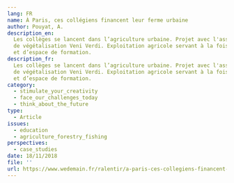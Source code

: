 ```yaml
---
lang: FR
name: À Paris, ces collégiens financent leur ferme urbaine
author: Pouyat, A.
description_en:
  Les collèges se lancent dans l’agriculture urbaine. Projet avec l'association
  de végétalisation Veni Verdi. Exploitation agricole servant à la fois d’outil pédagogique
  et d’espace de formation.
description_fr:
  Les collèges se lancent dans l’agriculture urbaine. Projet avec l'association
  de végétalisation Veni Verdi. Exploitation agricole servant à la fois d’outil pédagogique
  et d’espace de formation.
category:
  - stimulate_your_creativity
  - face_our_challenges_today
  - think_about_the_future
type:
  - Article
issues:
  - education
  - agriculture_forestry_fishing
perspectives:
  - case_studies
date: 18/11/2018
file: ''
url: https://www.wedemain.fr/ralentir/a-paris-ces-collegiens-financent-leur-ferme-urbaine_a3793-html/
---
```


